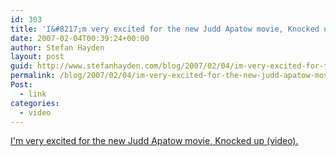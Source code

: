 ```yaml
---
id: 303
title: 'I&#8217;m very excited for the new Judd Apatow movie, Knocked up (video)'
date: 2007-02-04T00:39:24+00:00
author: Stefan Hayden
layout: post
guid: http://www.stefanhayden.com/blog/2007/02/04/im-very-excited-for-the-new-judd-apatow-movie-knocked-up-video/
permalink: /blog/2007/02/04/im-very-excited-for-the-new-judd-apatow-movie-knocked-up-video/
Post:
  - link
categories:
  - video
---
```

<p><a href="http://www.youtube.com/watch?v=5PVOSmxiGWI">I'm very excited for the new Judd Apatow movie, Knocked up (video).</a>
</p>
